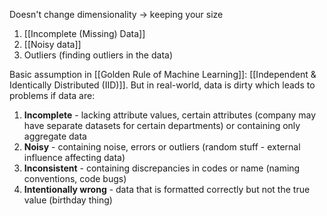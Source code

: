 Doesn't change dimensionality $\rightarrow$ keeping your size

1. [[Incomplete (Missing) Data]]
2. [[Noisy data]]
3. Outliers (finding outliers in the data)

Basic assumption in [[Golden Rule of Machine Learning]]: [[Independent & Identically Distributed (IID)]]. But in real-world, data is dirty which leads to problems if data are:
1. **Incomplete** - lacking attribute values, certain attributes (company may have separate datasets for certain departments) or containing only aggregate data
2. **Noisy** - containing noise, errors or outliers (random stuff - external influence affecting data)
3. **Inconsistent** - containing discrepancies in codes or name (naming conventions, code bugs)
4. **Intentionally wrong** - data that is formatted correctly but not the true value (birthday thing)